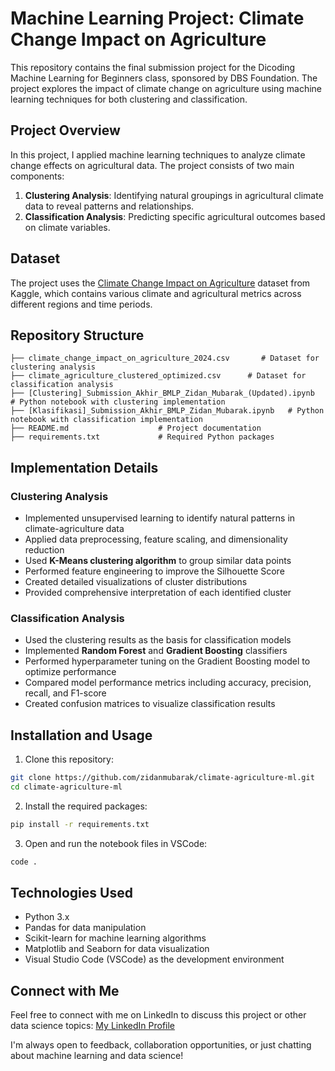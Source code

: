 # Machine Learning Project: Climate Change Impact on Agriculture

This repository contains the final submission project for the Dicoding Machine Learning for Beginners class, sponsored by DBS Foundation. The project explores the impact of climate change on agriculture using machine learning techniques for both clustering and classification.

## Project Overview

In this project, I applied machine learning techniques to analyze climate change effects on agricultural data. The project consists of two main components:

1. **Clustering Analysis**: Identifying natural groupings in agricultural climate data to reveal patterns and relationships.
2. **Classification Analysis**: Predicting specific agricultural outcomes based on climate variables.

## Dataset

The project uses the [Climate Change Impact on Agriculture](https://www.kaggle.com/datasets/waqi786/climate-change-impact-on-agriculture) dataset from Kaggle, which contains various climate and agricultural metrics across different regions and time periods.

## Repository Structure

```
├── climate_change_impact_on_agriculture_2024.csv       # Dataset for clustering analysis
├── climate_agriculture_clustered_optimized.csv      # Dataset for classification analysis
├── [Clustering]_Submission_Akhir_BMLP_Zidan_Mubarak_(Updated).ipynb    # Python notebook with clustering implementation
├── [Klasifikasi]_Submission_Akhir_BMLP_Zidan_Mubarak.ipynb   # Python notebook with classification implementation
├── README.md                    # Project documentation
├── requirements.txt             # Required Python packages
```

## Implementation Details

### Clustering Analysis
- Implemented unsupervised learning to identify natural patterns in climate-agriculture data
- Applied data preprocessing, feature scaling, and dimensionality reduction
- Used **K-Means clustering algorithm** to group similar data points
- Performed feature engineering to improve the Silhouette Score
- Created detailed visualizations of cluster distributions
- Provided comprehensive interpretation of each identified cluster

### Classification Analysis
- Used the clustering results as the basis for classification models
- Implemented **Random Forest** and **Gradient Boosting** classifiers
- Performed hyperparameter tuning on the Gradient Boosting model to optimize performance
- Compared model performance metrics including accuracy, precision, recall, and F1-score
- Created confusion matrices to visualize classification results

## Installation and Usage

1. Clone this repository:
```bash
git clone https://github.com/zidanmubarak/climate-agriculture-ml.git
cd climate-agriculture-ml
```

2. Install the required packages:
```bash
pip install -r requirements.txt
```

3. Open and run the notebook files in VSCode:
```bash
code .
```

## Technologies Used

- Python 3.x
- Pandas for data manipulation
- Scikit-learn for machine learning algorithms
- Matplotlib and Seaborn for data visualization
- Visual Studio Code (VSCode) as the development environment

## Connect with Me

Feel free to connect with me on LinkedIn to discuss this project or other data science topics:
[My LinkedIn Profile](https://www.linkedin.com/in/zidan-mubarak-87b880283/)

I'm always open to feedback, collaboration opportunities, or just chatting about machine learning and data science!
